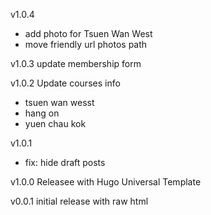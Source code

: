 v1.0.4
- add photo for Tsuen Wan West
- move friendly url photos path


v1.0.3
update membership form

v1.0.2
Update courses info
 - tsuen wan wesst
 - hang on
 - yuen chau kok

v1.0.1
 - fix: hide draft posts

v1.0.0
Releasee with Hugo Universal Template

v0.0.1
initial release with raw html
